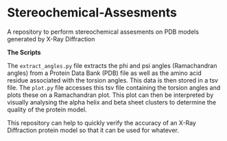 # Stereochemical-Assesments
A repository to perform stereochemical assesments on PDB models generated by X-Ray Diffraction

**The Scripts**

The ```extract_angles.py``` file extracts the phi and psi angles (Ramachandran angles) from a Protein Data Bank (PDB) file as well as the amino acid residue associated with the torsion angles. This data is then stored in a tsv file. The ```plot.py``` file accesses this tsv file containing the torsion angles and plots these on a Ramachandran plot. This plot can then be interpreted by visually analysing the alpha helix and beta sheet clusters to determine the quality of the protein model.

This repository can help to quickly verify the accuracy of an X-Ray Diffraction protein model so that it can be used for whatever.
